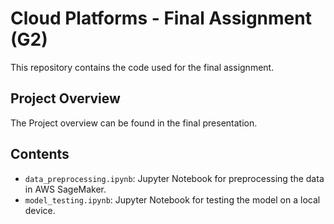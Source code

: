 # Cloud Platforms - Final Assignment (G2)

This repository contains the code used for the final assignment.

## Project Overview

The Project overview can be found in the final presentation.

## Contents

- `data_preprocessing.ipynb`: Jupyter Notebook for preprocessing the data in AWS SageMaker.
- `model_testing.ipynb`: Jupyter Notebook for testing the model on a local device.
